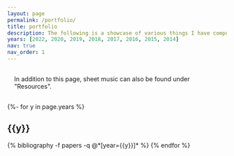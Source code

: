 ```yaml
---
layout: page
permalink: /portfolio/
title: portfolio
description: The following is a showcase of various things I have composed and arranged over the years, to varying degrees of quality.
years: [2022, 2020, 2019, 2018, 2017, 2016, 2015, 2014]
nav: true
nav_order: 1
---
```


<!-- _pages/publications.md -->
<div class="publications">

<div class="card mt-3 wow fadeIn" data-wow-delay="1s" style="padding: 1rem;">
  In addition to this page, sheet music can also be found under "Resources".
</div>

{%- for y in page.years %}
  <h2 class="year">{{y}}</h2>
  {% bibliography -f papers -q @*[year={{y}}]* %}
{% endfor %}

</div>
